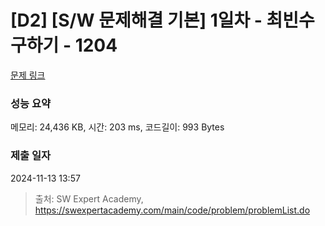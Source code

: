 # [D2] [S/W 문제해결 기본] 1일차 - 최빈수 구하기 - 1204 

[문제 링크](https://swexpertacademy.com/main/code/problem/problemDetail.do?contestProbId=AV13zo1KAAACFAYh) 

### 성능 요약

메모리: 24,436 KB, 시간: 203 ms, 코드길이: 993 Bytes

### 제출 일자

2024-11-13 13:57



> 출처: SW Expert Academy, https://swexpertacademy.com/main/code/problem/problemList.do